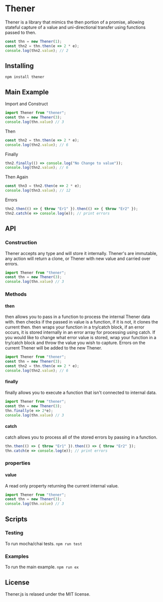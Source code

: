 # Thener
Thener is a library that mimics the then portion of a promise, allowing stateful
capture of a value and uni-directional transfer using functions passed to then.

```javascript
const thn = new Thener(1);
const thn2 = thn.then(e => 2 * e);
console.log(thn2.value); // 2
```

## Installing

`npm install thener`

## Main Example

Import and Construct

```javascript
import Thener from "thener";
const thn = new Thener(3);
console.log(thn.value) // 3
```

Then

```javascript
const thn2 = thn.then(e => 2 * e);
console.log(thn2.value); // 6
```

Finally

```javascript
thn2.finally(() => console.log("No Change to value"));
console.log(thn2.value); // 6
```

Then Again

```javascript
const thn3 = thn2.then(e => 2 * e);
console.log(thn3.value); // 12
```

Errors

```javascript
thn2.then(() => { throw "Er1" }).then(() => { throw "Er2" });
thn2.catch(e => console.log(e)); // print errors
```

## API

### Construction

Thener accepts any type and will store it internally. Thener's are immutable,
any action will return a clone, or Thener with new value and carried over errors.

```javascript
import Thener from "thener";
const thn = new Thener(3);
console.log(thn.value) // 3
```

### Methods

#### then

then allows you to pass in a function to process the internal Thener data with.
then checks if the passed in value is a function, if it is not, it clones the
current then. then wraps your function in a try/catch block, if an error occurs,
it is stored internally in an error array for processing using catch. If you
would like to change what error value is stored, wrap your function in a
try/catch block and throw the value you wish to capture. Errors on the current
Thener will be added to the new Thener.

```javascript
import Thener from "thener";
const thn = new Thener(3);
const thn2 = thn.then(e => 2 * e);
console.log(thn2.value); // 6
```

#### finally

finally allows you to execute a function that isn't connected to internal data.

```javascript
import Thener from "thener";
const thn = new Thener(3);
thn.finally(e => 2*e);
console.log(thn.value) // 3
```

#### catch

catch allows you to process all of the stored errors by passing in a function.

```javascript
thn.then(() => { throw "Er1" }).then(() => { throw "Er2" });
thn.catch(e => console.log(e)); // print errors
```

### properties

#### value

A read only property returning the current internal value.

```javascript
import Thener from "thener";
const thn = new Thener(3);
console.log(thn.value) // 3
```

## Scripts

### Testing

To run mocha/chai tests. `npm run test`

### Examples

To run the main example. `npm run ex`

## License
Thener.js is relased under the MIT license.

